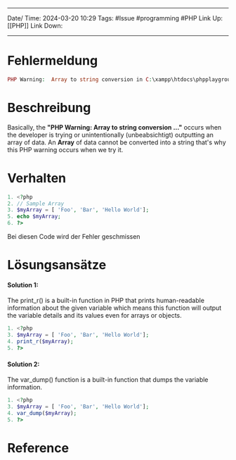 
--- 
Date/ Time: 2024-03-20   10:29
Tags: #Issue #programming #PHP 
Link Up: [[PHP]]
Link Down:

--- 

# Fehlermeldung

```php
PHP Warning:  Array to string conversion in C:\xampp\htdocs\phpplayground\src\De\OKMedia\PlayGround\lpoehls\test.php on line 5
```

# Beschreibung
Basically, the **"PHP Warning: Array to string conversion ..."** occurs when the developer is trying or unintentionally (unbeabsichtigt) outputting an array of data. An **Array** of data cannot be converted into a string that's why this PHP warning occurs when we try it.

# Verhalten 
```php
1. <?php 
2. // Sample Array
3. $myArray = [ 'Foo', 'Bar', 'Hello World'];
5. echo $myArray;
6. ?>
```
Bei diesen Code wird der Fehler geschmissen

# Lösungsansätze
#### Solution 1:
The print_r() is a built-in function in PHP that prints human-readable information about the given variable which means this function will output the variable details and its values even for arrays or objects.
```php
1. <?php  
3. $myArray = [ 'Foo', 'Bar', 'Hello World'];
4. print_r($myArray);
5. ?>
```

#### Solution 2:
The var_dump() function is a built-in function that dumps the variable information.
```php
1. <?php  
3. $myArray = [ 'Foo', 'Bar', 'Hello World'];
4. var_dump($myArray);
5. ?>
```
# Reference


